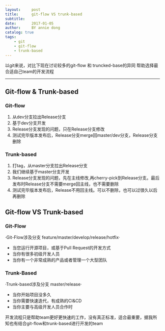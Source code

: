 ```yaml
---
layout:     post
title:      git-flow VS trunk-based
subtitle:   
date:       2017-01-05
author:     BY annie dong
catalog: true
tags:
    - git
    - git-flow
    - trunk-based
---
```

以git来说，对比下现在讨论较多的git-flow 和 truncked-base的异同
帮助选择最合适自己team的开发流程

---

## Git-flow & Trunk-based
### Git-flow
1. 从dev分支拉出Release分支
2. 基于dev分支开发
3. Release分支发现的问题，只在Release分支修改
4. 测试完毕版本发布后，Release分支merge回master/dev分支，Release分支删除

### Trunk-based
1. 打tag，从master分支拉出Release分支
2. 我们继续基于master分支开发
3. Release分支发现的问题，先在主线修改,再cherry-pick到Release分支。最后发布时Release分支不需要merge回主线，也不需要删除
4. 测试完毕版本发布后，Release不用回主线。可以不删除，也可以过很久以后再删除


## Git-flow VS Trunk-based
### Git-Flow
·Git-Flow涉及分支 feature/master/develop/release/hotfix·
- 当您运行开源项目，或基于Pull Request的开发方式
- 当你有很多初级开发人员
- 当你有一个非常成熟的产品或者管理一个大型团队
### Trunk-Based
·Trunk-based涉及分支 master/release·
- 当你开始项目没多久
- 当你需要快速迭代，有成熟的CI&CD
- 当你主要与高级开发人员合作时

开发流程只是帮助team更好更快速的工作，没有真正标准，适合最重要，据我所知也有结合git-flow和trunk-based进行开发的team
